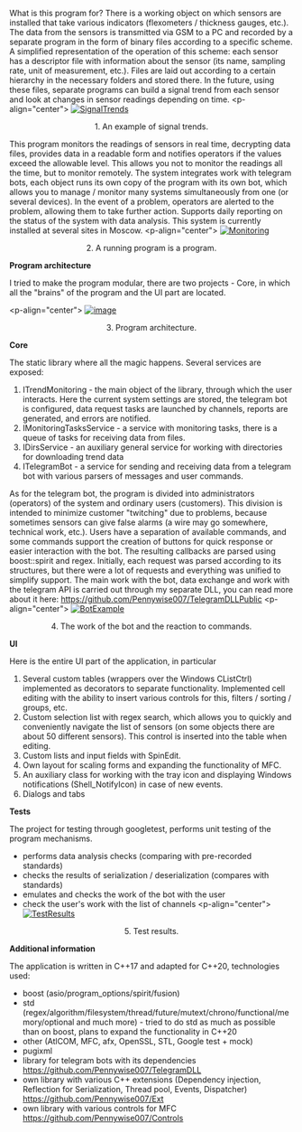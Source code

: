 What is this program for?
There is a working object on which sensors are installed that take various indicators (flexometers / thickness gauges, etc.). The data from the sensors is transmitted via GSM to a PC and recorded by a separate program in the form of binary files according to a specific scheme. A simplified representation of the operation of this scheme: each sensor has a descriptor file with information about the sensor (its name, sampling rate, unit of measurement, etc.).
Files are laid out according to a certain hierarchy in the necessary folders and stored there. In the future, using these files, separate programs can build a signal trend from each sensor and look at changes in sensor readings depending on time.
<p-align="center">
<a href="https://ibb.co/hZPZzgx"><img src="https://i.ibb.co/xfpfT2K/image.png" alt="SignalTrends" border="0"></a>
<p align="center">1. An example of signal trends.</p>
</p>

This program monitors the readings of sensors in real time, decrypting data files, provides data in a readable form and notifies operators if the values ​​exceed the allowable level. This allows you not to monitor the readings all the time, but to monitor remotely. The system integrates work with telegram bots, each object runs its own copy of the program with its own bot, which allows you to manage / monitor many systems simultaneously from one (or several devices). In the event of a problem, operators are alerted to the problem, allowing them to take further action. Supports daily reporting on the status of the system with data analysis. This system is currently installed at several sites in Moscow.
<p-align="center">
<a href="https://ibb.co/gtTR2hF"><img src="https://i.ibb.co/wpWzkjr/image.png" alt="Monitoring" border="0"></a>
<p align="center">2. A running program is a program.</p>
</p>


<b>Program architecture</b>

I tried to make the program modular, there are two projects - Core, in which all the "brains" of the program and the UI part are located.

<p-align="center">
<a href="https://ibb.co/wWRPHwR"><img src="https://i.ibb.co/wWRPHwR/image.png" alt="image" border="0"></a>
<p align="center">3. Program architecture.</p>
</p>

<b>Core</b>

The static library where all the magic happens. Several services are exposed:
1. ITrendMonitoring - the main object of the library, through which the user interacts. Here the current system settings are stored, the telegram bot is configured, data request tasks are launched by channels, reports are generated, and errors are notified.
2. IMonitoringTasksService - a service with monitoring tasks, there is a queue of tasks for receiving data from files.
3. IDirsService - an auxiliary general service for working with directories for downloading trend data
4. ITelegramBot - a service for sending and receiving data from a telegram bot with various parsers of messages and user commands.

As for the telegram bot, the program is divided into administrators (operators) of the system and ordinary users (customers). This division is intended to minimize customer "twitching" due to problems, because sometimes sensors can give false alarms (a wire may go somewhere, technical work, etc.). Users have a separation of available commands, and some commands support the creation of buttons for quick response or easier interaction with the bot. The resulting callbacks are parsed using boost::spirit and regex. Initially, each request was parsed according to its structures, but there were a lot of requests and everything was unified to simplify support. The main work with the bot, data exchange and work with the telegram API is carried out through my separate DLL, you can read more about it here: https://github.com/Pennywise007/TelegramDLLPublic
<p-align="center">
<a href="https://ibb.co/wSmV1ZJ"><img src="https://i.ibb.co/N9B5zg1/image.png" alt="BotExample" border="0"></a>
<p align="center">4. The work of the bot and the reaction to commands.</p>
</p>


<b>UI</b>

Here is the entire UI part of the application, in particular
1. Several custom tables (wrappers over the Windows CListCtrl) implemented as decorators to separate functionality. Implemented cell editing with the ability to insert various controls for this, filters / sorting / groups, etc.
2. Custom selection list with regex search, which allows you to quickly and conveniently navigate the list of sensors (on some objects there are about 50 different sensors). This control is inserted into the table when editing.
3. Custom lists and input fields with SpinEdit.
4. Own layout for scaling forms and expanding the functionality of MFC.
5. An auxiliary class for working with the tray icon and displaying Windows notifications (Shell_NotifyIcon) in case of new events.
6. Dialogs and tabs


<b>Tests</b>

The project for testing through googletest, performs unit testing of the program mechanisms.
 - performs data analysis checks (comparing with pre-recorded standards)
 - checks the results of serialization / deserialization (compares with standards)
 - emulates and checks the work of the bot with the user
 - check the user's work with the list of channels
<p-align="center">
<a href="https://ibb.co/Pzw4rPR"><img src="https://i.ibb.co/Pzw4rPR/Untitled.png" alt="TestResults" border="0"></a>
<p align="center">5. Test results.</p>
</p>


<b>Additional information</b>

The application is written in C++17 and adapted for C++20, technologies used:
- boost (asio/program_options/spirit/fusion)
- std (regex/algorithm/filesystem/thread/future/mutext/chrono/functional/memory/optional and much more) - tried to do std as much as possible than on boost, plans to expand the functionality in C++20
- other (AtlCOM, MFC, afx, OpenSSL, STL, Google test + mock)
- pugixml
- library for telegram bots with its dependencies https://github.com/Pennywise007/TelegramDLL
- own library with various C++ extensions (Dependency injection, Reflection for Serialization, Thread pool, Events, Dispatcher) https://github.com/Pennywise007/Ext
- own library with various controls for MFC https://github.com/Pennywise007/Controls